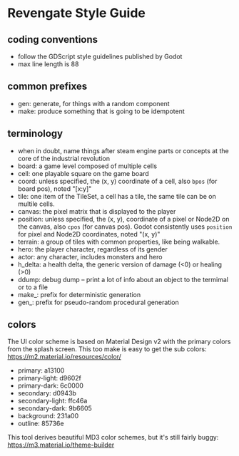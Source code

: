 Revengate Style Guide
=====================

## coding conventions
* follow the GDScript style guidelines published by Godot
* max line length is 88

## common prefixes
* gen: generate, for things with a random component
* make: produce something that is going to be idempotent

## terminology
* when in doubt, name things after steam engine parts or concepts at the core of the industrial revolution
* board: a game level composed of multiple cells
* cell: one playable square on the game board
* coord: unless specified, the (x, y) coordinate of a cell, also `bpos` (for board pos),  noted "[x:y]"
* tile: one item of the TileSet, a cell has a tile, the same tile can be on multile cells.
* canvas: the pixel matrix that is displayed to the player
* position: unless specified, the (x, y), coordinate of a pixel or Node2D on the canvas, also `cpos` (for canvas pos). Godot consistently uses `position` for pixel and Node2D coordinates, noted "(x, y)"
* terrain: a group of tiles with common properties, like being walkable.
* hero: the player character, regardless of its gender
* actor: any character, includes monsters and hero
* h_delta: a health delta, the generic version of damage (<0) or healing (>0)
* ddump: debug dump – print a lot of info about an object to the termimal or to a file
* make_: prefix for deterministic generation
* gen_: prefix for pseudo-random procedural generation

## colors
The UI color scheme is based on Material Design v2 with the primary colors from the splash screen. This too make is easy to get the sub colors:
https://m2.material.io/resources/color/

* primary: a13100
* primary-light: d9602f
* primary-dark: 6c0000
* secondary: d0943b
* secondary-light: ffc46a
* secondary-dark: 9b6605
* background: 231a00
* outline: 85736e

This tool derives beautiful MD3 color schemes, but it's still fairly buggy:
https://m3.material.io/theme-builder
